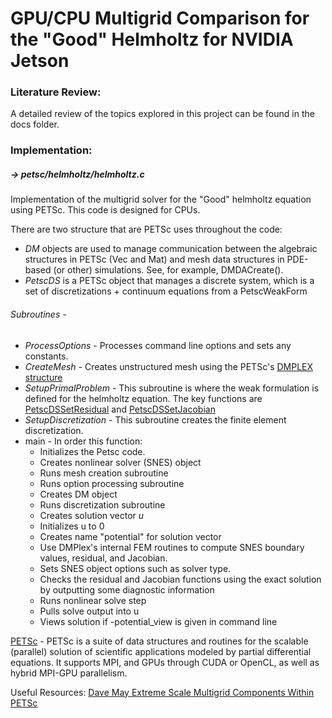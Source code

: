 # GPU/CPU Multigrid Comparison for the "Good" Helmholtz for NVIDIA Jetson

### Literature Review:

A detailed review of the topics explored in this project can be found in the docs folder.


### Implementation:

##### -> petsc/helmholtz/helmholtz.c
 Implementation of the multigrid solver for the "Good" helmholtz equation using PETSc.  This code is designed for CPUs.

There are two structure that are PETSc uses throughout the code:
- *DM* objects are used to manage communication between the algebraic structures in PETSc (Vec and Mat) and mesh data structures in PDE-based (or other) simulations. See, for example, DMDACreate().
- *PetscDS* is a PETSc object that manages a discrete system, which is a set of discretizations + continuum equations from a PetscWeakForm


###### Subroutines -
- *ProcessOptions* - Processes command line options and sets any constants.
- *CreateMesh* - Creates unstructured mesh using the PETSc's [DMPLEX structure](https://www.mcs.anl.gov/petsc/petsc-current/docs/manualpages/DMPLEX/DMPLEX.html)
- *SetupPrimalProblem* - This subroutine is where the weak formulation is defined for the helmholtz equation.  The key functions are [PetscDSSetResidual](https://www.mcs.anl.gov/petsc/petsc-current/docs/manualpages/DT/PetscDSSetResidual.html) and [PetscDSSetJacobian](https://www.mcs.anl.gov/petsc/petsc-current/docs/manualpages/DT/PetscDSSetJacobian.html)
- *SetupDiscretization* - This subroutine creates the finite element discretization.
- main - In order this function:
  - Initializes the Petsc code.
  - Creates nonlinear solver (SNES) object
  - Runs mesh creation subroutine
  - Runs option processing subroutine
  - Creates DM object
  - Runs discretization subroutine
  - Creates solution vector *u*
  - Initializes u to 0
  - Creates name "potential" for solution vector
  - Use DMPlex's internal FEM routines to compute SNES boundary values, residual, and Jacobian.
  - Sets SNES object options such as solver type.
  - Checks the residual and Jacobian functions using the exact solution by outputting some diagnostic information
  - Runs nonlinear solve step
  - Pulls solve output into u
  - Views solution if -potential_view is given in command line











[PETSc](https://www.mcs.anl.gov/petsc/index.html) - PETSc is a suite of data structures and routines for the scalable (parallel) solution of scientific applications modeled by partial differential equations. It supports MPI, and GPUs through CUDA or OpenCL, as well as hybrid MPI-GPU parallelism.

Useful Resources:
[Dave May Extreme Scale Multigrid Components Within PETSc](https://arxiv.org/pdf/1604.07163.pdf)

